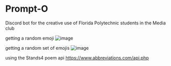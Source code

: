 # Prompt-O
 
Discord bot for the creative use of Florida Polytechnic students in the Media club 

getting  a random emoji
![image](https://user-images.githubusercontent.com/45106564/117542613-55fecc00-afe7-11eb-8423-c309caa95d61.png)


getting a random set of emojis
![image](https://user-images.githubusercontent.com/45106564/117542597-42536580-afe7-11eb-880f-66e4459837d7.png)


using the Stands4 poem api 
https://www.abbreviations.com/api.php
